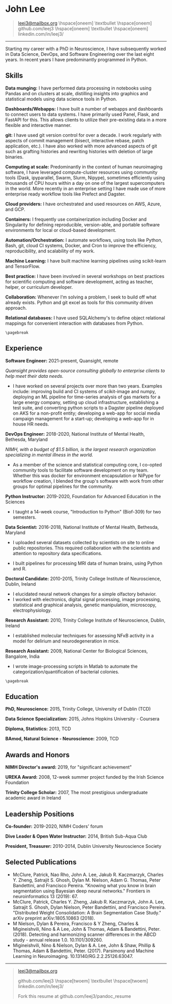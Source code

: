 John Lee
==========

> leej3@mailbox.org \hspace[oneem] \textbullet  \hspace[oneem]
github.com/leej3 \hspace[oneem] \textbullet \hspace[oneem] linkedin.com/in/leej3/

---

<!--
Add restful apis to technologies
-->
Starting my career with a PhD in Neuroscience, I have subsequently worked in Data Science, DevOps, and Software Engineering over the last eight years. In recent years I have predominantly programmed in Python.
<!--
Initially focusing mostly on data wrangling and assembling/modifying reproducible-pipelines using pre-existing algorithms/software suites, I have more recently been developing software more formally.
-->
<!--
I have contributed to several open-source projects.
-->

Skills
---

<!-- 
**CI sytems:**
I have broad experience with continuous integration testing systems helping keep my code and that of others maintainable and robust.
I created a generic infrastructure for convenient execution  of a language agnostic test suite, which included protecting against and debugging race conditions for robust parallel execution, efficient test data management, platform independence, and headless GUI execution.
I have architected cloud CI setups to deliver automated, reproducible environments to data-scientists and developers to drop costs and ease onboarding.
While I have predominantly worked with CircleCI, I have experience with TravisCI, Jenkins, GitlabCI, and TestKraken (to which I have contributed).
-->


**Data munging:**
I have performed data processing in notebooks using Pandas and on clusters at scale, distilling insights into graphics and statistical models using data science tools in Python.

**Dashboards/Webapps:**
I have built a number of webapps and dashboards to connect users to data
systems. I have primarily used Panel, Flask, and FastAPI for this. This allows
clients to utilize their pre-existing data in a more flexible and interactive
manner.

<!--
**Build tools:**
I have worked extensively with a large complex build system.
The software suite was developed over ~25 years, comprised of >600 programs, and ~1.5 million lines of code, with several previously unpackaged dependencies.
In addition to modifying the legacy Makefile build, I completed pre-existing efforts to port the build to CMake in which I have substantial expertise.
The CMake build now works efficiently across Unix like systems with various compilers and linkers satisfying all target systems of my team.
-->

**git:**
I have used git version control for over a decade.
I work regularly with aspects of commit management (bisect, interactive rebase, patch application, etc.).
I have also worked with more advanced aspects of git such as grafting histories and rewriting histories with deletion of large binaries.

**Computing at scale:**
Predominantly in the context of human neuroimaging software, I have leveraged compute-cluster resources using community tools (Dask, ipyparallel, Swarm, Slurm, Nipype), sometimes efficiently using thousands of CPU hours within a day on one of the largest supercomputers in the world.
More recently in an enterprise setting I have made use of more enterprise ready workflow tools like Prefect and Dagster.

**Cloud providers:**
I have orchestrated and used resources on AWS, Azure, and GCP.

**Containers:**
I frequently use containerization including Docker and Singularity for defining reproducible, version-able, and portable software environments for local or cloud-based development.

<!--
**Packaging software:**
I have experience with using packaging tools including pip, conda, CPack, and Debian tools.
-->

**Automation/Orchestration:**
I automate workflows, using tools like Python, Bash, git, cloud CI systems, Docker, and Cron to improve the efficiency, reproducibility, and scalability of my work.

**Machine Learning:**
I have built machine learning pipelines using scikit-learn and TensorFlow.


<!--
**Linux:**
I spend my days using Linux. This ranges from servers, clusters, cloud, and containers to my personal laptop and mobile phone (mobian on PinePhone).
-->

**Best practice:**
I have been involved in several workshops on best practices for scientific computing and software development, acting as teacher, helper, or curriculum developer.

**Collaboration:**
Whenever I'm solving a problem, I seek to build off what already exists.
Python and git excel as tools for this community driven approach.


**Relational databases:** 
I have used SQLAlchemy's to define object relational mappings for convenient interaction with databases from Python.
<!--
I have experience with SQL from teaching courses in Software Carpentry and from using SQLAlchemy to connect to pre-existing databases.
-->
<!--
**Medicare and insurance claims data:** When working at Virginia Hospital Center, I worked with some records of CPT codes. My experience with this was limited to a couple of months though.

**System administration:**
+Along with a team, I maintain GPU-compute servers (Ubuntu OS) as part of the work at the NIH.
-->
```{=context}
\pagebreak
```


Experience
---

**Software Engineer:** 2021-present, Quansight, remote

*Quansight provides open-source consulting globally to enterprise clients to help meet their data needs.*

+ I have worked on several projects over more than two years. Examples include: improving build and CI systems of scikit-image and numpy, deploying an ML pipeline for time-series analysis of gas markets for a large energy company, setting up cloud infrastructure, establishing a test suite, and converting python scripts to a Dagster pipeline deployed on AKS for a non-profit entity; developing a web-app for social media campaign management for a start-up; developing a web-app for in house HR needs.

**DevOps Engineer:** 2018-2020, National Institute of Mental Health, Bethesda, Maryland

*NIMH, with a budget of $1.5 billion, is the largest research organization specializing in mental illness in the world.*

<!--
+ As a member of the science and statistical computing core, I developed a new build system for the team, using CMake for cross-platform compatibility and reducing maintenance effort.
 -->
+ As a member of the science and statistical computing core, I co-opted community tools to facilitate software development on my team.
Whether this was docker for environment encapsulation or NiPype for workflow creation, I blended the group's software with work from other groups for optimal pipelines for the community.

<!--
+ By packaging our code with standard tools, I created a more efficient distribution of releases to our users.
-->
<!--
+ I designed a continuous integration system that greatly reduces developer burden and is built upon widely-used Python tools for testing, data versioning, and neuroimaging analysis.
-->

**Python Instructor:** 2019-2020, Foundation for Advanced Education in the Sciences

+ I taught a 14-week course, "Introduction to Python" (Biof-309) for two semesters.

**Data Scientist:** 2016-2018, National Institute of Mental Health, Bethesda, Maryland

+ I uploaded several datasets collected by scientists on site to online public repositories.
This required collaboration with the scientists and attention to repository data specifications.

+ I built pipelines for processing MRI data of human brains, using Python and R.
<!--
+ By introducing software container technologies to our team, I eased our ability to work reproducibly in different compute contexts, including the NIH compute cluster.
-->

<!--
**Data Analyst Intern:** 2016, Virginia Hospital Center, Arlington, Virginia

+ I compiled an annual report detailing every insurance payment request and employee salary in the hospital.
-->

**Doctoral Candidate:** 2010-2015, Trinity College Institute of Neuroscience, Dublin, Ireland

+ I elucidated neural network changes for a simple olfactory behavior.
+ I worked with electronics, digital signal processing, image processing, statistical and graphical analysis, genetic manipulation, microscopy, electrophysiology.
<!--
+ I automated an experimental setup by way of bespoke electronic components, interfaces to high end research components, programmable logic controllers, an Arduino micro-controller, and electrical systems of my own design
-->
<!--
+ I worked with molecular assay technologies (for proteins and nucleotides) with some use of sequence analysis tools.
-->
<!--
+ I developed software tools to analyze the data I collected. These tools performed data wrangling, DSP, image processing, plotting, and statistics.
-->

**Research Assistant:** 2010, Trinity College Institute of Neuroscience, Dublin, Ireland

+ I established molecular techniques for assessing NFκB activity in a model for delirium and neurodegeneration in mice.

**Research Assistant:** 2009, National Center for Biological Sciences, Bangalore, India

+  I wrote image-processing scripts in Matlab to automate the categorization/quantification of bacterial colonies.
<!--
according to size, color, and distance from biochemical signaling sources.
-->

```{=context}
\pagebreak
```

Education
---------
**PhD, Neuroscience:** 2015, Trinity College, University of Dublin (TCD)
<!--
 Thesis title: Olfactory Habituation in *Drosophila melanogaster*
-->

**Data Science Specialization:** 2015, Johns Hopkins University - Coursera

**Diploma, Statistics:** 2013, TCD

**BAmod, Natural Science - Neuroscience:** 2009, TCD


Awards and Honors
---
**NIMH Director's award:** 2019, for "significant achievement"

**UREKA Award:** 2008, 12-week summer project funded by the Irish Science Foundation

**Trinity College Scholar:** 2007, The most prestigious undergraduate academic award in Ireland


Leadership Positions
---
**Co-founder:** 2019-2020, NIMH Coders' forum

**Dive Leader & Open Water Instructor:** 2014, British Sub-Aqua Club

**President, Treasurer:** 2010-2014, Dublin University Neuroscience Society

<!--
Conferences/Workshops
---
* DC Code convergence (Washington D.C., 2018, 2019)

* Nipype 2.0 hackathon (Boston, Massachusetts, 2018)

* Organization of Human Brain Mapping (2018, 2019)

* Advanced Python Mastery (Chicago, Illinois, 2018). Instructor: David Beasley

* PyData DC (North Virginia, 2016)

* "SciPy"  (Austin, Texas, 2016 and 2017)
-->

Selected Publications
---
* McClure, Patrick, Nao Rho, John A. Lee, Jakub R. Kaczmarzyk, Charles Y. Zheng, Satrajit S. Ghosh, Dylan M. Nielson, Adam G. Thomas, Peter Bandettini, and Francisco Pereira. "Knowing what you know in brain segmentation using Bayesian deep neural networks." Frontiers in neuroinformatics 13 (2019): 67.
* McClure, Patrick, Charles Y. Zheng, Jakub R. Kaczmarzyk, John A. Lee, Satrajit S. Ghosh, Dylan Nielson, Peter Bandettini, and Francisco Pereira. "Distributed Weight Consolidation: A Brain Segmentation Case Study." arXiv preprint arXiv:1805.10863 (2018).
* M Nielson, Dylan & Pereira, Francisco & Y Zheng, Charles & Migineishvili, Nino & A Lee, John & Thomas, Adam & Bandettini, Peter. (2018). Detecting and harmonizing scanner differences in the ABCD study - annual release 1.0. 10.1101/309260.
* Migineishvili, Nino & Nielson, Dylan & A. Lee, John & Shaw, Phillip & Thomas, Adam & Bandettini, Peter. (2017). Parsimony and Machine Learning in Neuroimaging. 10.13140/RG.2.2.25126.63047.
<!--
* Indian brain:https://www.biorxiv.org/content/10.1101/2020.05.08.077172v1
 Holla, B, Taylor, PA, Glen, DR, et al. A series of five population‐specific Indian brain templates and atlases spanning ages 6–60 years. Hum Brain Mapp. 2020; 41: 5164– 5175. https://doi.org/10.1002/hbm.25182
-->


---

> leej3@mailbox.org
>
> github.com/leej3 \hspace[twoem] \textbullet \hspace[twoem] linkedin.com/in/leej3/
>
> Fork this resume at github.com/leej3/pandoc_resume
